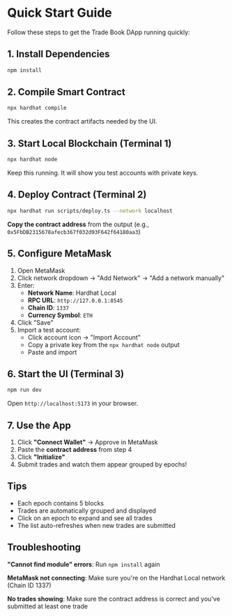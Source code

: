 # Quick Start Guide

Follow these steps to get the Trade Book DApp running quickly:

## 1. Install Dependencies

```bash
npm install
```

## 2. Compile Smart Contract

```bash
npx hardhat compile
```

This creates the contract artifacts needed by the UI.

## 3. Start Local Blockchain (Terminal 1)

```bash
npx hardhat node
```

Keep this running. It will show you test accounts with private keys.

## 4. Deploy Contract (Terminal 2)

```bash
npx hardhat run scripts/deploy.ts --network localhost
```

**Copy the contract address** from the output (e.g., `0x5FbDB2315678afecb367f032d93F642f64180aa3`)

## 5. Configure MetaMask

1. Open MetaMask
2. Click network dropdown → "Add Network" → "Add a network manually"
3. Enter:
   - **Network Name**: Hardhat Local
   - **RPC URL**: `http://127.0.0.1:8545`
   - **Chain ID**: `1337`
   - **Currency Symbol**: `ETH`
4. Click "Save"
5. Import a test account:
   - Click account icon → "Import Account"
   - Copy a private key from the `npx hardhat node` output
   - Paste and import

## 6. Start the UI (Terminal 3)

```bash
npm run dev
```

Open `http://localhost:5173` in your browser.

## 7. Use the App

1. Click **"Connect Wallet"** → Approve in MetaMask
2. Paste the **contract address** from step 4
3. Click **"Initialize"**
4. Submit trades and watch them appear grouped by epochs!

## Tips

- Each epoch contains 5 blocks
- Trades are automatically grouped and displayed
- Click on an epoch to expand and see all trades
- The list auto-refreshes when new trades are submitted

## Troubleshooting

**"Cannot find module" errors**: Run `npm install` again

**MetaMask not connecting**: Make sure you're on the Hardhat Local network (Chain ID 1337)

**No trades showing**: Make sure the contract address is correct and you've submitted at least one trade

